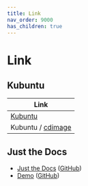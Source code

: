 ```yaml
---
title: Link
nav_order: 9000
has_children: true
---
```



# Link


## Kubuntu

| Link |
| ---- |
| [Kubuntu](https://kubuntu.org/) |
| Kubuntu / [cdimage](https://cdimage.ubuntu.com/kubuntu/) |




## Just the Docs

* [Just the Docs](https://pmarsceill.github.io/just-the-docs/) ([GitHub](https://github.com/pmarsceill/just-the-docs))
* [Demo](https://pmarsceill.github.io/jtd-remote/) ([GitHub](https://github.com/pmarsceill/jtd-remote))
